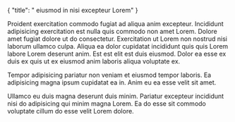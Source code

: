 {
  "title": " eiusmod in nisi excepteur Lorem"
}

Proident exercitation commodo fugiat ad aliqua anim excepteur. Incididunt adipisicing exercitation est nulla quis commodo non amet Lorem. Dolore amet fugiat dolore ut do consectetur. Exercitation ut Lorem non nostrud nisi laborum ullamco culpa. Aliqua ea dolor cupidatat incididunt quis quis Lorem labore Lorem deserunt anim. Est est elit est duis eiusmod. Dolor ea esse ex duis ex quis ut ex eiusmod anim laboris aliqua voluptate ex.

Tempor adipisicing pariatur non veniam et eiusmod tempor laboris. Ea adipisicing magna ipsum cupidatat ea in. Anim eu ea esse velit sit amet.

Ullamco eu duis magna deserunt duis minim. Pariatur excepteur incididunt nisi do adipisicing qui minim magna Lorem. Ea do esse sit commodo voluptate cillum do esse velit Lorem dolore.